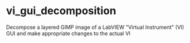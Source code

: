 vi_gui_decomposition
====================

Decompose a layered GIMP image of a LabVIEW "Virtual Instrument" (VI) GUI and make appropriate changes to the actual VI
